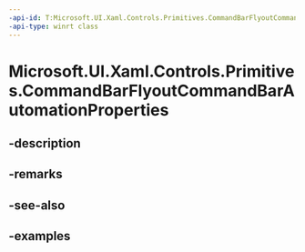 ```yaml
---
-api-id: T:Microsoft.UI.Xaml.Controls.Primitives.CommandBarFlyoutCommandBarAutomationProperties
-api-type: winrt class
---
```


# Microsoft.UI.Xaml.Controls.Primitives.CommandBarFlyoutCommandBarAutomationProperties

<!--
public static class CommandBarFlyoutCommandBarAutomationProperties
-->


## -description

## -remarks

## -see-also

## -examples


